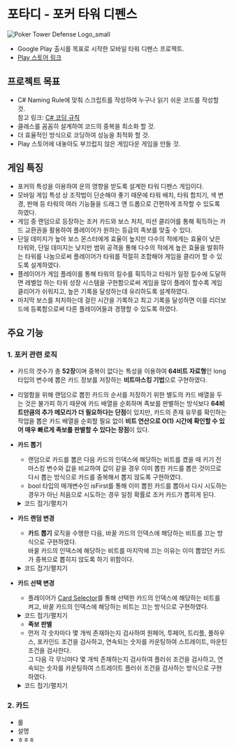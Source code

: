 # 포타디 - 포커 타워 디펜스
![Poker Tower Defense Logo_small](https://user-images.githubusercontent.com/63538183/194304386-344da7a8-1c64-4851-806b-3ef5c7bdc07f.png)  
+ Google Play 출시를 목표로 시작한 모바일 타워 디펜스 프로젝트.
+ [Play 스토어 링크](https://play.google.com/store/apps/details?id=com.devdduck.pokertowerdefense)

## 프로젝트 목표
+ C# Naming Rule에 맞춰 스크립트를 작성하여 누구나 읽기 쉬운 코드를 작성할 것.  
참고 링크: [C# 코딩 규칙](https://docs.microsoft.com/ko-kr/dotnet/csharp/fundamentals/coding-style/coding-conventions)
+ 클래스를 꼼꼼히 설계하여 코드의 중복을 최소화 할 것.
+ 더 효율적인 방식으로 코딩하여 성능을 최적화 할 것.
+ Play 스토어에 내놓아도 부끄럽지 않은 게임다운 게임을 만들 것.

## 게임 특징
+ 포커의 특성을 이용하여 운의 영향을 받도록 설계한 타워 디펜스 게임이다.
+ 모바일 게임 특성 상 조작법이 단순해야 좋기 때문에 타워 배치, 타워 합치기, 색 변경, 판매 등 타워의 여러 기능들을 드래그 앤 드롭으로 간편하게 조작할 수 있도록 하였다.
+ 게임 중 랜덤으로 등장하는 조커 카드와 보스 처치, 미션 클리어를 통해 획득하는 카드 교환권을 활용하여 플레이어가 원하는 등급의 족보를 맞출 수 있다.
+ 단일 데미지가 높아 보스 몬스터에게 효율이 높지만 다수의 적에게는 효율이 낮은 타워와, 단일 데미지는 낮지만 범위 공격을 통해 다수의 적에게 높은 효율을 발휘하는 타워를 나눔으로써 플레이어가 타워를 적절히 조합해야 게임을 클리어 할 수 있도록 설계하였다.
+ 플레이어가 게임 플레이를 통해 타워의 킬수를 획득하고 타워가 일정 킬수에 도달하면 레벨업 하는 타워 성장 시스템을 구현함으로써 게임을 많이 플레이 할수록 게임 클리어가 쉬워지고, 높은 기록을 달성하는데 유리하도록 설계하였다.
+ 마지막 보스를 처치하는데 걸린 시간을 기록하고 최고 기록을 달성하면 이를 리더보드에 등록함으로써 다른 플레이어들과 경쟁할 수 있도록 하였다.

## 주요 기능
### 1. 포커 관련 로직
   - 카드의 갯수가 총 **52장**이며 중복이 없다는 특성을 이용하여 **64비트 자료형**인 long 타입의 변수에 뽑은 카드 정보를 저장하는 **비트마스킹 기법**으로 구현하였다.  
   - 리얼함을 위해 랜덤으로 뽑힌 카드의 순서를 저장하기 위한 별도의 카드 배열을 두는 것은 불가피 하기 때문에 카드 배열을 순회하며 족보를 판별하는 방식보다 **64비트만큼의 추가 메모리가 더 필요하다는 단점**이 있지만, 카드의 존재 유무를 확인하는 작업을 뽑은 카드 배열을 순회할 필요 없이 **비트 연산으로 O(1) 시간에 확인할 수 있어 매우 빠르게 족보를 판별할 수 있다는 장점**이 있다.  
   - **카드 뽑기**
      - 랜덤으로 카드를 뽑은 다음 카드의 인덱스에 해당하는 비트를 켰을 때 키기 전 마스킹 변수와 값을 비교하여 값이 같을 경우 이미 뽑힌 카드를 뽑은 것이므로 다시 뽑는 방식으로 카드를 중복해서 뽑지 않도록 구현하였다.
      - bool 타입의 매개변수인 isFirst를 통해 이미 뽑힌 카드를 뽑아서 다시 시도하는 경우가 아닌 처음으로 시도하는 경우 일정 확률로 조커 카드가 뽑히게 된다.
      <details>
      <summary>코드 접기/펼치기</summary>
   
      - https://github.com/DaeHyeokk/Poker-Tower-Defense/blob/b66d7a91b37c93b3e7960b6c117fa64669fac160/Assets/Scripts/Stage%20Scripts/Card%20Scripts/CardDrawer.cs#L80-L113  
      </details>
   
   - **카드 랜덤 변경**
      - **카드 뽑기** 로직을 수행한 다음, 바꿀 카드의 인덱스에 해당하는 비트를 끄는 방식으로 구현하였다.  
      바꿀 카드의 인덱스에 해당하는 비트를 마지막에 끄는 이유는 이미 뽑았던 카드가 중복으로 뽑히지 않도록 하기 위함이다.  
      <details>
      <summary>코드 접기/펼치기</summary>
   
      - https://github.com/DaeHyeokk/Poker-Tower-Defense/blob/b66d7a91b37c93b3e7960b6c117fa64669fac160/Assets/Scripts/Stage%20Scripts/Card%20Scripts/CardDrawer.cs#L52-L66  
      </details>
   
   - **카드 선택 변경**
      - 플레이어가 [Card Selector](https://github.com/DaeHyeokk/Poker-Tower-Defense/blob/main/Assets/Scripts/Stage%20Scripts/Card%20Scripts/CardSelector.cs)를 통해 선택한 카드의 인덱스에 해당하는 비트를 켜고, 바꿀 카드의 인덱스에 해당하는 비트는 끄는 방식으로 구현하였다.  
      <details>
      <summary>코드 접기/펼치기</summary>
   
      - https://github.com/DaeHyeokk/Poker-Tower-Defense/blob/cbf37600c0b00a3f076daea51de6dfd6acb89894/Assets/Scripts/Stage%20Scripts/Card%20Scripts/CardDrawer.cs#L68-L78  
      </details>  
      
      - **족보 판별**  
      - 먼저 각 숫자마다 몇 개씩 존재하는지 검사하여 원페어, 투페어, 트리플, 풀하우스, 포카인드 조건을 검사하고, 연속되는 숫자를 카운팅하여 스트레이트, 마운틴 조건을 검사한다.  
      그 다음 각 무늬마다 몇 개씩 존재하는지 검사하여 플러쉬 조건을 검사하고, 연속되는 숫자를 카운팅하여 스트레이트 플러쉬 조건을 검사하는 방식으로 구현하였다.  
      <details>
      <summary>코드 접기/펼치기</summary>
   
      - https://github.com/DaeHyeokk/Poker-Tower-Defense/blob/b66d7a91b37c93b3e7960b6c117fa64669fac160/Assets/Scripts/Stage%20Scripts/Card%20Scripts/CardDrawer.cs#L115-L236  
      </details>  
      
### 2. 카드
   - 룰
   - 설명
   - ㅎㅎㅎ
